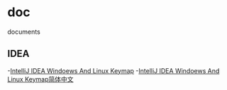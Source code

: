 # doc
documents

## IDEA

-[IntelliJ IDEA Windoews And Linux Keymap](./article/idea/keymap.en_US.md)
-[IntelliJ IDEA Windoews And Linux Keymap简体中文](./article/idea/keymap..md)
